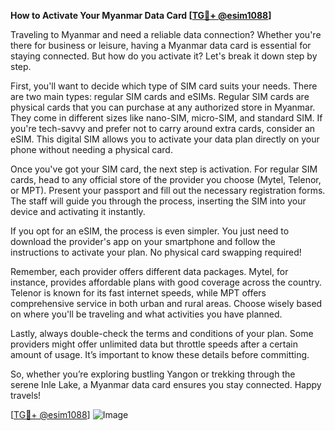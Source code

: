 **How to Activate Your Myanmar Data Card [[TG💪+ @esim1088](https://t.me/s/esim1088)]**

Traveling to Myanmar and need a reliable data connection? Whether you're there for business or leisure, having a Myanmar data card is essential for staying connected. But how do you activate it? Let's break it down step by step.

First, you'll want to decide which type of SIM card suits your needs. There are two main types: regular SIM cards and eSIMs. Regular SIM cards are physical cards that you can purchase at any authorized store in Myanmar. They come in different sizes like nano-SIM, micro-SIM, and standard SIM. If you're tech-savvy and prefer not to carry around extra cards, consider an eSIM. This digital SIM allows you to activate your data plan directly on your phone without needing a physical card.

Once you've got your SIM card, the next step is activation. For regular SIM cards, head to any official store of the provider you choose (Mytel, Telenor, or MPT). Present your passport and fill out the necessary registration forms. The staff will guide you through the process, inserting the SIM into your device and activating it instantly. 

If you opt for an eSIM, the process is even simpler. You just need to download the provider's app on your smartphone and follow the instructions to activate your plan. No physical card swapping required!

Remember, each provider offers different data packages. Mytel, for instance, provides affordable plans with good coverage across the country. Telenor is known for its fast internet speeds, while MPT offers comprehensive service in both urban and rural areas. Choose wisely based on where you'll be traveling and what activities you have planned.

Lastly, always double-check the terms and conditions of your plan. Some providers might offer unlimited data but throttle speeds after a certain amount of usage. It’s important to know these details before committing.

So, whether you’re exploring bustling Yangon or trekking through the serene Inle Lake, a Myanmar data card ensures you stay connected. Happy travels! 

[[TG💪+ @esim1088](https://t.me/s/esim1088)] 
![Image](https://i.postimg.cc/Y0z9fWf4/image.png)